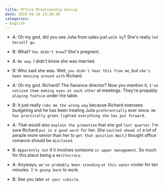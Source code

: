```yaml
---
title: Office Rleationship Gossip
date: 2019-04-10 23:30:39
categories:
- English
---
```


- A: Oh my god, did you see Julia from sales just `walk by`? She's really `let herself go`.

- B: What? `You didn't know`? She's pregnent.

- A: `No way`. I didn't know she was married.

- B: Who said she was. Well, `you didn't hear this from me`, but `she's been messing around with` Richard.

- A: Oh my god. Richard? The fianance director? Now you mention it, `I've noticed them making eyes at each other` at meetings. They're propably `playing footsie` under the table.

- B: It just really `rubs me the wrong way` because Richard oversees budgeting and he has been treating Julia `preferentially` ever since. `He has practically green lighted everything sha has put forward`.
  
- A: That would also `explain the promotion` that she got `last quarter`. I'm sure Richard `put in a good word for` her. She `vaulted ahead of` a lot of people more senior than her to `get that position`. `Wait`,I thought office romance should be `disclosed`.

- B: `Apparently not` if it involves someone `in upper management`. So much for this place being a `meritocracy`.

- A: Anyways, `we've probably been standing` `at this water` cooler for ten minutes. `I'm going back` to work.

- B: See you later `at your cubicle`.